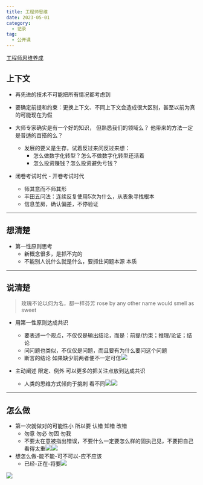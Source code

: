 ```yaml
---
title: 工程师思维
date: 2023-05-01
category:
  - 记录
tag:
  - 公开课
---
```


[工程师思维养成](http://b23.tv/fxIGY4O)

## 上下文

- 再先进的技术不可能把所有情况都考虑到
- 要确定前提和约束：更换上下文、不同上下文会造成很大区别，甚至以前为真的可能现在为假
- 大师专家确实是有一个好的知识， 但熟悉我们的领域么？ 他带来的方法一定是普适的百搭的么？
	- 发展的要义是生存，试着反过来问反过来想：
		- 怎么做数字化转型？怎么不做数字化转型还活着
		- 怎么投资赚钱？怎么投资避免亏钱？

- 闭卷考试时代 - 开卷考试时代
	- 师其意而不师其形
	- 丰田五问法：连续反复使用5次为什么，从表象寻找根本
	- 信息茧房，确认偏差，不停验证
---

## 想清楚

- 第一性原则思考
	- 新概念很多，是抓不完的
	- 不能别人说什么就是什么，要抓住问题本源 本质
---

## 说清楚

> 玫瑰不论以何为名，都一样芬芳
> rose by any other name would smell as sweet


- 用第一性原则达成共识
	- 要表述一个观点，不仅仅是输出结论，而是：前提/约束；推理/论证；结论
	- 问问题也类似，不仅仅是问题，而且要有为什么要问这个问题
	- 断言的结论 如果缺少前两者便不一定可信![](/assets/blog_images/工程师思维/工程师思维_2.jpg)

- 主动阐述 限定、例外 可以更多的把关注点放到达成共识
	- 人类的思维方式倾向于挑刺 看不同![](/assets/blog_images/工程师思维/工程师思维_3.jpg)![](/assets/blog_images/工程师思维/工程师思维_4.png)
	
---

## 怎么做

- 第一次就做对的可能性小 所以要 认错 知错 改错
	- 勿意 勿必 勿固 勿我
	- 不要太在意被指出错误，不要什么一定要怎么样的固执己见，不要把自己看得太重![](/assets/blog_images/工程师思维/工程师思维_5.png)![](/assets/blog_images/工程师思维/工程师思维_6.png)
- 想怎么做-能不能-可不可以-应不应该
	- 已经-正在-将要![](/assets/blog_images/工程师思维/工程师思维_7.png)

![](/assets/blog_images/工程师思维/工程师思维_1.png)